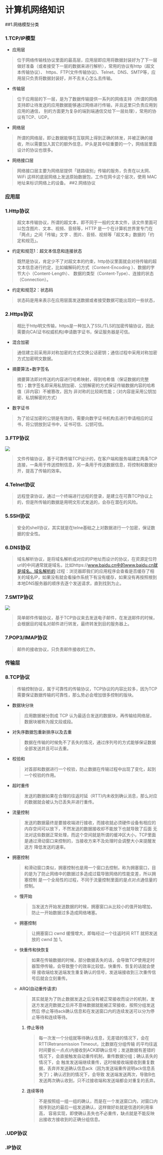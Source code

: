 # 计算机网络知识


##<a id = 'NetModelClassification'></a>1.网络模型分类

### 1.TCP/IP模型

- 应用层
> 位于网络传输栈协议里面的最高层，应用层即应用将数据封装好为了下一层做好准备（或者接受下一层的数据来进行解析），常用的协议有http（超文本传输协议）、
https、FTP(文件传输协议)、Telnet、DNS、SMTP等，应用层只负责将数据封装好，并不去关心怎么去传输。
- 传输层
> 位于应用层的下一层，是为了数据传输提供一系列的网络支持（所谓的网络支持即让待发送的应用数据能够通过网络进行传输，并且这里只负责应用到应用的通信，
别的方面更为复杂的端到端通信交给下一层处理），常用的协议有TCP、UDP。
- 网络层
> 所谓的网络层，即让数据能够在互联网上得到正确的转发，并被正确的接收，所以需要加入其它的额外信息，IP头是其中较重要的一个，网络层里面设计的协议也很多。
- 网络接口层
> 网络接口层主要为网络层提供「链路级别」传输的服务，负责在以太网、WiFi 这样的底层网络上发送原始数据包，工作在网卡这个层次，使用 MAC 地址来标识网络上的设备。
##<a id = 'NetModelClassification'></a>2.网络协议

### 应用层
### 1.Http协议
> 超文本传输协议，所谓的超文本，即不同于一般的文本文件，该文件里面可以包含图片、文本、视频、音频等，HTTP 是一个在计算机世界里专门在「两点」之间「传输」文字
、图片、音频、视频等「超文本」数据的「约定和规范」。  
- 约定和规范1：超文本信息和连接状态
> 既然是协议，肯定少不了对超文本的约束，http协议里面就会对待传输的超文本信息进行约定，比如编解码的方式（Content-Encoding ）、数据的字节大小（Content-Length）、
数据的类型（Content-Type）、连接的状态（Connection）。
- 约定和规范2：状态码
> 状态码是用来表示在应用层面发送数据或者接受数据可能出现的一些状态，
### 2.Https协议
> 相比于http明文传输，https是一种加入了SSL/TLS的加密传输协议，因此需要向CA(证书权威机构)申请数字证书，保证服务器是可信。
- 混合加密
> 通信建立前采用非对称加密的方式交换公话密钥；通信过程中采用对称加密方式加密明文数据。
- 摘要算法+数字签名
> 摘要算法即对传送的内容进行哈希映射，得到哈希值（保证数据的完整性）；数字签名即采用私钥加密、公钥解密的方式保证传输数据内容的哈希值（非内容）不被篡改，因为
非对称的比较耗性能；（对内容是采用公钥加密、私钥解密的方式）
- 数字证书
> 为了验证加密的公钥是有效的，需要向数字证书机构去进行申请相应的证书，将公钥放到证书中，证书可信、公钥可信。
### 3.FTP协议
![](pics/ftp.png)  
> 文件传输协议，基于可靠传输TCP设计的，在客户端和服务端建立两条TCP连接，一条用于传送控制信息，另一条用于传送数据信息，将控制和数据分开，提高了传输的效率。
### 4.Telnet协议
> 远程登录协议，通过一个终端进行远程的登录，是建立在可靠TCP协议上的，但是所传输的数据是用明文形式发送的，会存在潜在的风险。

### 5.SSH协议
> 安全的shell协议，其实就是在telne基础之上对数据进行一个加密，保证数据的安全性。
### 6.DNS协议
> 域名解析协议，是将域名解析成对应的IP地址而设计的协议，在资源定位符url的中间通常就是域名，比如https://www.baidu.cn中的www.baidu.cn就是域名。域名解析的
过程：浏览器即我们的应用程序会查看是否缓存了相关的域名IP，如果没有就会看操作系统下有没有缓存，如果没有再按照根到本地DNS服务器的顺序去逐个发送请求，直到找到为止。
### 7.SMTP协议
![](pics/what-is-smtp.png)
> 简单邮件传输协议，基于TCP协议来去发送电子邮件，在发送邮件的时候，会根据目的域名对邮件进行转发，最终转发到目的服务器上。

### 7.POP3/IMAP协议
> 邮件的接收协议，只负责邮件接收的工作。

### 传输层

### 8.TCP协议
> 传输控制协议，属于可靠性的传输协议，TCP协议的内容比较多，因为TCP需要保证数据传输的可靠性，那么势必会增加很多控制的版块。
- 数据块分块
    >   应用数据被分割成 TCP 认为最适合发送的数据块，再传输给网络层，数据块被称为报文段或段。
- 对失序数据包重新排序以及去重
    >   数据在传输的时候免不了丢失的情况，通过序列号的方式能够保证数据全部发送并且可以去重。
- 校验和
    > 对首部和数据进行一个校验，防止数据在传输过程中出现了变化，起到一个校验的作用。
- 超时重传
    > 发送的数据如果在合理的往返时延（RTT)内未收到确认消息，那么对应的数据就会被认为已丢失并进行重传。
- 流量控制
    > 发送的数据最终是要接收端进行接收，而接收就必须硬件设备有相应的内存空间可以放下，不然发送的数据接收却不能放下也就导致了后面
无法对这些数据正常处理，而这个空间就是所谓的缓冲区大小，TCP里面是通过滑动窗口来控制的，当接收方来不及处理时会调整大小来提醒发送方
降低发送的速率。
- 拥塞控制
    > 和滑动窗口类似，拥塞控制也是用一个窗口去控制，称为拥塞窗口，目的是为了防止网络中的数据过多造成过载导致网络的性能变差，所以拥塞控制
是一个全局性的过程，不同于流量控制里面的是点对点通信量的控制。
    - 慢开始
        > 当发送方开始发送数据的时候，拥塞窗口从比较小的值开始增加，防止一开始数据过多造成网络堵塞。
    - 拥塞控制
        > 让拥塞窗口 cwnd 缓慢增大，即每经过一个往返时间 RTT 就把发送放的 cwnd 加 1。
    - 快重传和快恢复
        > 如果在传输数据的时候，部分数据丢失的话，会导致TCP使用定时器暂停传输，会导致整个的效率比较低，快重传、恢复的话就会使得
    接收端给发送端发生重复确认的信号，发送端接收到三次重传信号后就会立刻重传。
    - ARQ(自动重传请求)
        > 其实就是为了防止数据发送之后没有被正常接收而设计的机制，发送方发送完数据之后并不意味数据就能被正常接收，按照分组发送然后
    停止等待ack确认信息和在发送窗口内的连续发送可以分为停止等待和连续等待。
        1. 停止等待
            > 每一次发一个分组就等待确认信息，无差错的情况下，会在RTT(Retransmission Timeout，比数据在分组传输
的平均往返时间要长一点点)内接收到ACK即确认信号；发送数据有差错的情况下，会直接触发自动重传机制，重传数据分组；确认丢失的情况下，会
触发发送端继续重传，这时候接收端接收到重复数据，丢弃并发送确认信息ack（因为发送端重传说明ack信息丢失了）；确认迟到的情况下，会导致
发送端发送两次，导致B也发送两次确认收到，只不过接收端和发送端都会对重复的丢弃。
        2. 连续等待
            > 不是按照组一组一组的确认，而是在一个发送窗口内，对窗口内按序到达的最后一组发送确认，这样做好处就是信道的利用率高，
容易实现，即使确认丢失也不必重传，缺点就是不能反映出接收方接收到的正确分组信息。
### .UDP协议

### .IP协议

